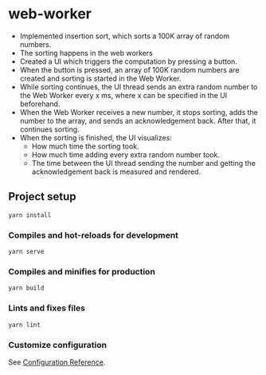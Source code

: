 # web-worker

- Implemented insertion sort, which sorts a 100K array of random numbers.
- The sorting happens in the web workers
- Created a UI which triggers the computation by pressing a button.
- When the button is pressed, an array of 100K random numbers are created and sorting is started in the Web Worker.
- While sorting continues, the UI thread sends an extra random number to the Web Worker every x ms, where x can be specified in the UI beforehand.
- When the Web Worker receives a new number, it stops sorting, adds the number to the array, and sends an acknowledgement back. After that, it continues sorting.
- When the sorting is finished, the UI visualizes:
    - How much time the sorting took.
    - How much time adding every extra random number took. 
    - The time between the UI thread sending the number and getting the acknowledgement back is measured and rendered.


## Project setup
```
yarn install
```

### Compiles and hot-reloads for development
```
yarn serve
```

### Compiles and minifies for production
```
yarn build
```

### Lints and fixes files
```
yarn lint
```

### Customize configuration
See [Configuration Reference](https://cli.vuejs.org/config/).
